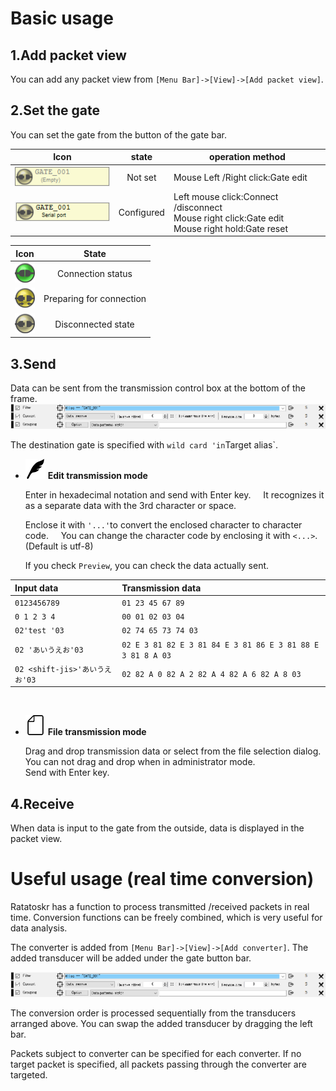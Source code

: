 # Basic usage

## 1.Add packet view

You can add any packet view from `[Menu Bar]->[View]->[Add packet view]`.

## 2.Set the gate

You can set the gate from the button of the gate bar.

| Icon | state | operation method |
| :---: | :---: | --- |
| ![](../_images/gate-empty.png) | Not set | Mouse Left /Right click:Gate edit |
| ![](../_images/gate-off.png) | Configured | Left mouse click:Connect /disconnect<br>Mouse right click:Gate edit<br>Mouse right hold:Gate reset | -|

| Icon | State |
|:---:|:---:|
|![](../_images/connect_on.png)| Connection status |
|![](../_images/connect_busy.png)| Preparing for connection |
|![](../_images/connect_off.png)| Disconnected state |

## 3.Send

Data can be sent from the transmission control box at the bottom of the frame.
![](../_images/send_control_box.png)

The destination gate is specified with `wild card 'in`Target alias`.

* ![](../_images/pen_32x32.png) **Edit transmission mode**

    Enter in hexadecimal notation and send with Enter key.
    It recognizes it as a separate data with the 3rd character or space.

    Enclose it with `'...'`to convert the enclosed character to character code.
    You can change the character code by enclosing it with `<...>`.(Default is utf-8)

    If you check `Preview`, you can check the data actually sent.

| Input data | Transmission data |
| :--- | :--- |
| `0123456789`|`01 23 45 67 89 `|
| `0 1 2 3 4`|`00 01 02 03 04`|
| `02'test '03` | `02 74 65 73 74 03 `|
| `02 'あいうえお'03 ` | `02 E 3 81 82 E 3 81 84 E 3 81 86 E 3 81 88 E 3 81 8 A 03` |
| `02 <shift-jis>'あいうえお'03` |  `02 82 A 0 82 A 2 82 A 4 82 A 6 82 A 8 03` |

<br>

* ![](../_images/file_32x32.png) **File transmission mode**

    Drag and drop transmission data or select from the file selection dialog.<br>
    You can not drag and drop when in administrator mode.<br>
    Send with Enter key.

## 4.Receive

When data is input to the gate from the outside, data is displayed in the packet view.

# Useful usage (real time conversion)

Ratatoskr has a function to process transmitted /received packets in real time.
Conversion functions can be freely combined, which is very useful for data analysis.

The converter is added from `[Menu Bar]->[View]->[Add converter]`.
The added transducer will be added under the gate button bar.

![](../_images/converter.png)

The conversion order is processed sequentially from the transducers arranged above.
You can swap the added transducer by dragging the left bar.

Packets subject to converter can be specified for each converter.
If no target packet is specified, all packets passing through the converter are targeted.
